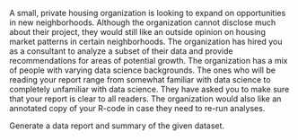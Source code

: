 A small, private housing organization is looking to expand on opportunities in new 
neighborhoods. Although the organization cannot disclose much about their project, they would 
still like an outside opinion on housing market patterns in certain neighborhoods. 
The organization has hired you as a consultant to analyze a subset of their data and provide 
recommendations for areas of potential growth. The organization has a mix of people with 
varying data science backgrounds. The ones who will be reading your report range from 
somewhat familiar with data science to completely unfamiliar with data science. They have 
asked you to make sure that your report is clear to all readers. The organization would also like 
an annotated copy of your R-code in case they need to re-run analyses. 

Generate a data report and summary of the given dataset. 
